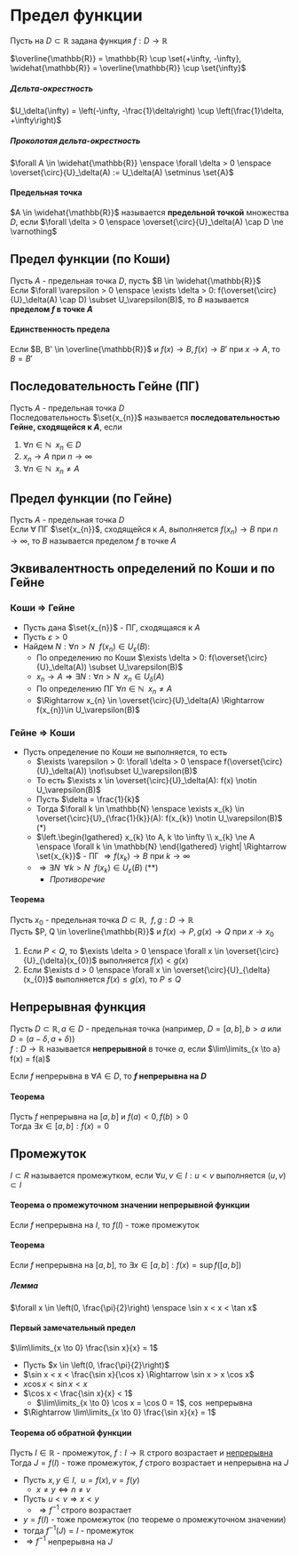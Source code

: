 # Предел функции

Пусть на $D \subset \mathbb{R}$  задана функция $f: D \to \mathbb{R}$

$\overline{\mathbb{R}} = \mathbb{R} \cup \set{+\infty, -\infty}, \widehat{\mathbb{R}} = \overline{\mathbb{R}} \cup \set{\infty}$

##### Дельта-окрестность
$U_\delta(\infty) = \left(-\infty, -\frac{1}\delta\right) \cup \left(\frac{1}\delta, +\infty\right)$

##### Проколотая дельта-окрестность
$\forall A \in \widehat{\mathbb{R}} \enspace \forall \delta > 0 \enspace \overset{\circ}{U}_\delta(A) := U_\delta(A) \setminus \set{A}$

#### Предельная точка
$A \in \widehat{\mathbb{R}}$ называется **предельной точкой** множества $D$, если $\forall \delta > 0 \enspace \overset{\circ}{U}_\delta(A) \cap D \ne \varnothing$

## Предел функции (по Коши)
Пусть $A$ - предельная точка $D$, пусть $B \in \widehat{\mathbb{R}}$  
Если $\forall \varepsilon > 0 \enspace \exists \delta > 0: f(\overset{\circ}{U}_\delta(A) \cap D) \subset U_\varepsilon(B)$, то $B$ называется **пределом $f$ в точке $A$**

#### Единственность предела
Если $B, B' \in \overline{\mathbb{R}}$ и $f(x) \to B, f(x) \to B'$ при $x \to A$, то $B = B'$

## Последовательность Гейне (ПГ)
Пусть $A$ - предельная точка $D$  
Последовательность $\set{x_{n}}$ называется **последовательностью Гейне, сходящейся к $A$**, если
1. $\forall n \in \mathbb{N} \enspace x_{n} \in D$
2. $x_{n} \to A$ при $n \to \infty$
3. $\forall n \in \mathbb{N} \enspace x_{n} \ne A$

## Предел функции (по Гейне)
Пусть $A$ - предельная точка $D$  
Если $\forall$ ПГ $\set{x_{n}}$, сходящейся к $A$, выполняется $f(x_{n}) \to B$ при $n \to \infty$, то $B$ называется пределом $f$ в точке $A$

## Эквивалентность определений по Коши и по Гейне

### Коши $\Rightarrow$ Гейне
- Пусть дана $\set{x_{n}}$ - ПГ, сходящаяся к $A$
- Пусть $\varepsilon > 0$
- Найдем $N: \forall n > N \enspace f(x_{n}) \in U_\varepsilon(B)$:
    - По определению по Коши $\exists \delta > 0: f(\overset{\circ}{U}_\delta(A)) \subset U_\varepsilon(B)$
    - $x_{n} \to A \Rightarrow \exists N: \forall n > N \enspace x_{n} \in U_\delta(A)$
    - По определению ПГ $\forall n \in \mathbb{N} \enspace x_{n} \ne A$
    - $\Rightarrow x_{n} \in \overset{\circ}{U}_\delta(A) \Rightarrow f(x_{n})\in U_\varepsilon(B)$

### Гейне $\Rightarrow$ Коши
- Пусть определение по Коши не выполняется, то есть
    - $\exists \varepsilon > 0: \forall \delta > 0 \enspace f(\overset{\circ}{U}_\delta(A)) \not\subset U_\varepsilon(B)$
    - То есть $\exists x \in \overset{\circ}{U}_\delta(A): f(x) \notin U_\varepsilon(B)$
    - Пусть $\delta = \frac{1}{k}$
    - Тогда $\forall k \in \mathbb{N} \enspace \exists x_{k} \in \overset{\circ}{U}_{\frac{1}{k}}(A): f(x_{k}) \notin U_\varepsilon(B)$ $(*)$
    - $\left.\begin{lgathered} x_{k} \to A, k \to \infty \\ x_{k} \ne A \enspace \forall k \in \mathbb{N} \end{lgathered} \right| \Rightarrow \set{x_{k}}$ - ПГ $\Rightarrow f(x_{k}) \to B$ при $k \to \infty$
    - $\Rightarrow \exists N \enspace \forall k > N \enspace f(x_{k}) \in U_\varepsilon(B)$ $(**)$
        - *Противоречие*
#### Теорема
Пусть $x_{0}$ - предельная точка $D \subset \mathbb{R}, \enspace f, g: D \to \mathbb{R}$  
Пусть $P, Q \in \overline{\mathbb{R}}$ и $f(x) \to P, g(x) \to Q$ при $x \to x_{0}$
1. Если $P < Q$, то $\exists \delta > 0 \enspace \forall x \in \overset{\circ}{U}_{\delta}(x_{0})$ выполняется $f(x) < g(x)$
2. Если $\exists d > 0 \enspace \forall x \in \overset{\circ}{U}_{\delta}(x_{0})$ выполняется $f(x) \leq g(x)$, то $P \leq Q$

## Непрерывная функция
Пусть $D \subset \mathbb{R}, a \in D$ - предельная точка (например, $D = [a, b], b > a$ или $D = (a - \delta, a + \delta)$)  
$f: D \to \mathbb{R}$ называется **непрерывной** в точке $a$, если $\lim\limits_{x \to a} f(x) = f(a)$

Если $f$ непрерывна в $\forall A \in D$, то **$f$ непрерывна на $D$**

#### Теорема
Пусть $f$ непрерывна на $[a, b]$ и $f(a) < 0, f(b) > 0$  
Тогда $\exists x \in [a, b]: f(x) = 0$

## Промежуток
$I \subset R$ называется промежутком, если $\forall u, v \in I: u < v$ выполняется $(u, v) \subset I$

#### Теорема о промежуточном значении непрерывной функции
Если $f$ непрерывна на $I$, то $f(I)$ - тоже промежуток

#### Теорема
Если $f$ непрерывна на $[a, b]$, то $\exists x \in [a, b]: f(x) = \sup f([a, b])$

##### Лемма
$\forall x \in \left(0, \frac{\pi}{2}\right) \enspace \sin x < x < \tan x$

#### Первый замечательный предел
$\lim\limits_{x \to 0} \frac{\sin x}{x} = 1$
- Пусть $x \in \left(0, \frac{\pi}{2}\right)$
- $\sin x < x < \frac{\sin x}{\cos x} \Rightarrow \sin x > x \cos x$
- $x \cos x < \sin x < x$
- $\cos x < \frac{\sin x}{x} < 1$
    - $\lim\limits_{x \to 0} \cos x = \cos 0 = 1$, $\cos$ непрерывна
- $\Rightarrow \lim\limits_{x \to 0} \frac{\sin x}{x} = 1$

#### Теорема об обратной функции
Пусть $I \in \mathbb{R}$ - промежуток, $f: I \to \mathbb{R}$ строго возрастает и <u>непрерывна</u>  
Тогда $J = f(I)$ - тоже промежуток, $f$ строго возрастает и непрерывна на $J$
- Пусть $x, y \in I, \enspace u = f(x), v = f(y)$
    - $x \ne y \Leftrightarrow n \ne v$
- Пусть $u < v \Rightarrow x < y$
    - $\Rightarrow f^{-1}$ строго возрастает
- $y = f(I)$ - тоже промежуток (по теореме о промежуточном значении)
- тогда $f^{-1}(J) = I$ - промежуток
- $\Rightarrow f^{-1}$ непрерывна на $J$
